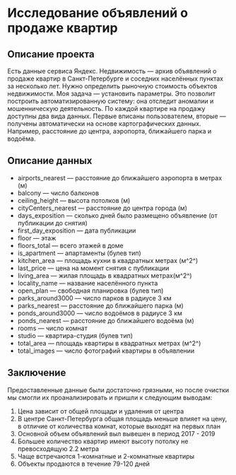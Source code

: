# Исследование объявлений о продаже квартир
## Описание проекта

Есть данные сервиса Яндекс. Недвижимость — архив объявлений о продаже квартир в Санкт-Петербурге и соседних населённых пунктах за несколько лет. Нужно определить рыночную стоимость объектов недвижимости. Моя задача — установить параметры. Это позволит построить автоматизированную систему: она отследит аномалии и мошенническую деятельность. По каждой квартире на продажу доступны два вида данных. Первые вписаны пользователем, вторые — получены автоматически на основе картографических данных. Например, расстояние до центра, аэропорта, ближайшего парка и водоёма.

## Описание данных

- airports_nearest — расстояние до ближайшего аэропорта в метрах (м)
- balcony — число балконов
- ceiling_height — высота потолков (м)
- cityCenters_nearest — расстояние до центра города (м)
- days_exposition — сколько дней было размещено объявление (от публикации до снятия)
- first_day_exposition — дата публикации
- floor — этаж
- floors_total — всего этажей в доме
- is_apartment — апартаменты (булев тип)
- kitchen_area — площадь кухни в квадратных метрах (м^2^)
- last_price — цена на момент снятия с публикации 
- living_area — жилая площадь в квадратных метрах(м^2^)
- locality_name — название населённого пункта
- open_plan — свободная планировка (булев тип)
- parks_around3000 — число парков в радиусе 3 км
- parks_nearest — расстояние до ближайшего парка (м)
- ponds_around3000 — число водоёмов в радиусе 3 км
- ponds_nearest — расстояние до ближайшего водоёма (м)
- rooms — число комнат
- studio — квартира-студия (булев тип)
- total_area — площадь квартиры в квадратных метрах (м^2^)
- total_images — число фотографий квартиры в объявлении

## Заключение

Предоставленные данные были достаточно грязными, но после очистки мы смогли их проанализировать и пришли к следующим выводам:

1. Цена зависит от общей площади и удаления от центра
2. В центре Санкт-Петербурга общая площадь меньше влияет на цену, в отличие от количества комнат, которые выходят на первых план
3. Основной объем объявлений выл вывешен в период 2017 - 2019
4. Большее количество квартир имеют высоту потолку не превосходящую 2.2 метра
5. Чаще встречаются 1-комнатные и 2-комнатные квартиры
6. Объекты продаются в течение 79-120 дней